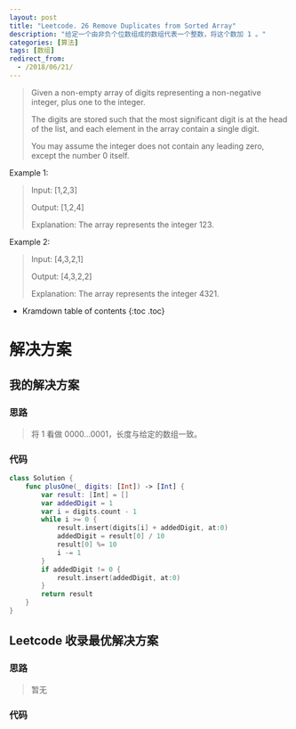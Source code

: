 ```yaml
---
layout: post
title: "Leetcode. 26 Remove Duplicates from Sorted Array"
description: "给定一个由非负个位数组成的数组代表一个整数，将这个数加 1 。"
categories: [算法]
tags: [数组]
redirect_from:
  - /2018/06/21/
---
```


> Given a non-empty array of digits representing a non-negative integer, plus one to the integer.
> 
> The digits are stored such that the most significant digit is at the head of the list, and each element in the array contain a single digit.
>
> You may assume the integer does not contain any leading zero, except the number 0 itself.

Example 1:

> Input: [1,2,3]
> 
> Output: [1,2,4]
>
> Explanation: The array represents the integer 123.

Example 2:

> Input: [4,3,2,1]
>
> Output: [4,3,2,2]
>
> Explanation: The array represents the integer 4321.

* Kramdown table of contents
{:toc .toc}

# 解决方案

## 我的解决方案

### 思路

> 将 1 看做 0000...0001，长度与给定的数组一致。

### 代码

```swift
class Solution {
    func plusOne(_ digits: [Int]) -> [Int] {
        var result: [Int] = []
        var addedDigit = 1
        var i = digits.count - 1
        while i >= 0 {
            result.insert(digits[i] + addedDigit, at:0)
            addedDigit = result[0] / 10
            result[0] %= 10
            i -= 1
        }
        if addedDigit != 0 {
            result.insert(addedDigit, at:0)
        }
        return result
    }
}
```

## Leetcode 收录最优解决方案

### 思路

> 暂无

### 代码

```java
```

[^1]: This is a footnote.

[kramdown]: https://kramdown.gettalong.org/
[Simple Texture]: https://github.com/yizeng/jekyll-theme-simple-texture